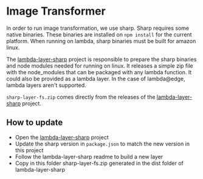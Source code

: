 # Image Transformer

In order to run image transformation, we use sharp. Sharp requires some native binaries. These binaries are installed
on `npm install` for the current platform. When running on lambda, sharp binaries must be built for amazon linux.

The [lambda-layer-sharp](https://github.com/buildigo/lambda-layer-sharp) project is responsible to prepare the sharp
binaries and node modules needed for running on linux. It releases a simple zip file with the node_modules that can be
packaged with any lambda function.
It could also be provided as a lambda layer. In the case of lambda@edge, lambda layers aren't supported.

`sharp-layer-fs.zip` comes directly from the releases of
the [lambda-layer-sharp](https://github.com/buildigo/lambda-layer-sharp) project.

## How to update

- Open the [lambda-layer-sharp](https://github.com/buildigo/lambda-layer-sharp) project
- Update the sharp version in `package.json` to match the new version in this project
- Follow the lambda-layer-sharp readme to build a new layer
- Copy in this folder sharp-layer-fs.zip generated in the dist folder of lambda-layer-sharp